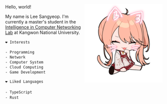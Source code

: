 <img align="right" src="https://github.com/cstria0106/cstria0106/blob/main/goorm.png?raw=true" height="250px"/>
Hello, world!

My name is Lee Sangyeop. I'm currently a master's student in the [Intelligence in Computer Networking Lab](https://icn.kangwon.ac.kr) at Kangwon National University.

```
❤️ Interests

- Programming
- Network
- Computer System
- Cloud Computing
- Game Development
```

```sh
❤️ Liked Languages

- TypeScript
- Rust
```
